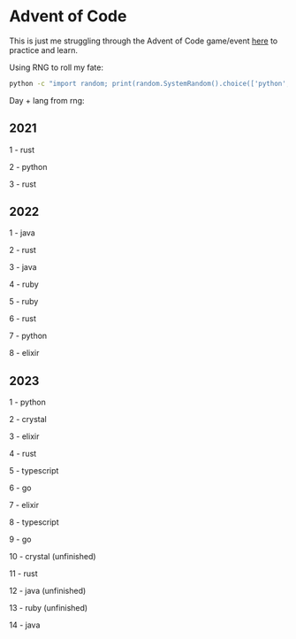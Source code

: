 # Advent of Code 

This is just me struggling through the Advent of Code game/event [here](https://adventofcode.com/) to practice and learn.


Using RNG to roll my fate:

```sh
python -c "import random; print(random.SystemRandom().choice(['python', 'typescript', 'go', 'rust', 'elixir', 'ruby', 'crystal', 'java']))"
```

Day + lang from rng:

## 2021

1 - rust

2 - python

3 - rust

## 2022

1 - java

2 - rust

3 - java

4 - ruby

5 - ruby

6 - rust

7 - python

8 - elixir

## 2023

1 - python

2 - crystal

3 - elixir

4 - rust

5 - typescript 

6 - go

7 - elixir

8 - typescript

9 - go

10 - crystal (unfinished)

11 - rust

12 - java (unfinished)

13 - ruby (unfinished)

14 - java
